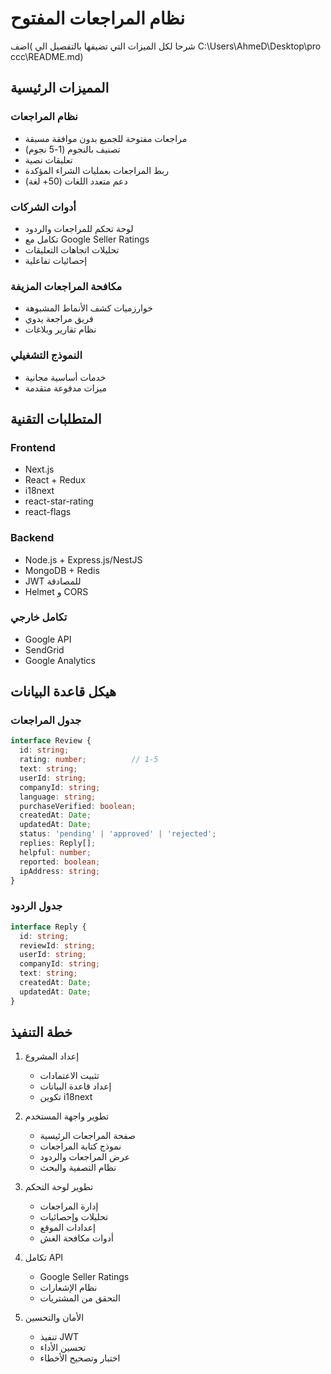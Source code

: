 # نظام المراجعات المفتوح
اضف( شرحا لكل الميزات التي تضيفها بالتفصيل الي C:\Users\AhmeD\Desktop\pro ccc\README.md)
## المميزات الرئيسية

### نظام المراجعات
- مراجعات مفتوحة للجميع بدون موافقة مسبقة
- تصنيف بالنجوم (1-5 نجوم)
- تعليقات نصية
- ربط المراجعات بعمليات الشراء المؤكدة
- دعم متعدد اللغات (50+ لغة)

### أدوات الشركات
- لوحة تحكم للمراجعات والردود
- تكامل مع Google Seller Ratings
- تحليلات اتجاهات التعليقات
- إحصائيات تفاعلية

### مكافحة المراجعات المزيفة
- خوارزميات كشف الأنماط المشبوهة
- فريق مراجعة يدوي
- نظام تقارير وبلاغات

### النموذج التشغيلي
- خدمات أساسية مجانية
- ميزات مدفوعة متقدمة

## المتطلبات التقنية

### Frontend
- Next.js
- React + Redux
- i18next
- react-star-rating
- react-flags

### Backend
- Node.js + Express.js/NestJS
- MongoDB + Redis
- JWT للمصادقة
- Helmet و CORS

### تكامل خارجي
- Google API
- SendGrid
- Google Analytics

## هيكل قاعدة البيانات

### جدول المراجعات
```typescript
interface Review {
  id: string;
  rating: number;          // 1-5
  text: string;
  userId: string;
  companyId: string;
  language: string;
  purchaseVerified: boolean;
  createdAt: Date;
  updatedAt: Date;
  status: 'pending' | 'approved' | 'rejected';
  replies: Reply[];
  helpful: number;
  reported: boolean;
  ipAddress: string;
}
```

### جدول الردود
```typescript
interface Reply {
  id: string;
  reviewId: string;
  userId: string;
  companyId: string;
  text: string;
  createdAt: Date;
  updatedAt: Date;
}
```

## خطة التنفيذ

1. إعداد المشروع
   - تثبيت الاعتمادات
   - إعداد قاعدة البيانات
   - تكوين i18next

2. تطوير واجهة المستخدم
   - صفحة المراجعات الرئيسية
   - نموذج كتابة المراجعات
   - عرض المراجعات والردود
   - نظام التصفية والبحث

3. تطوير لوحة التحكم
   - إدارة المراجعات
   - تحليلات وإحصائيات
   - إعدادات الموقع
   - أدوات مكافحة الغش

4. تكامل API
   - Google Seller Ratings
   - نظام الإشعارات
   - التحقق من المشتريات

5. الأمان والتحسين
   - تنفيذ JWT
   - تحسين الأداء
   - اختبار وتصحيح الأخطاء

